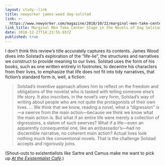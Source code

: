 ```yaml
---
layout: study--link
title: newyorker james-wood dag-solstad
link: >-
  https://www.newyorker.com/magazine/2018/10/22/marginal-men-take-center-stage-in-the-novels-of-dag-solstad
link_title: Marginal Men Take Center Stage in the Novels of Dag Solstad
date: 2018-12-27T14:23:55.657Z
published: true
---
```

I don’t think this review’s title accurately captures its contents. James Wood dives into Solstad’s exploration of the “life-lie”, the structures and narratives we construct to provide meaning to our lives. Solstad uses the form of his books, such as one written entirely in footnotes, to decentre his characters from their lives, to emphasize that life does not fit into tidy narratives, that fiction’s standard form is, well, a fiction:

> Solstad’s inventive approach allows him to reflect on the freedom and obligations of the novelist who is tasked with telling someone else’s life story. It also inscribes, in the novel’s very form, Solstad’s way of writing about people who are not quite the protagonists of their own lives. … We think that we know, reading a novel, what a “digression” is—a swerve from the main action—because we think we know what the main action is. But what if an entire life were merely a collection of digressions, a slalom of such swerves? What if a life—even an apparently consequential one, like an ambassador’s—had no discernible narrative, no coherent main action? Actual lives look nothing much like conventional novels. That is the challenge Solstad accepts and rigorously joins.

(Shout-outs to existentialists like Sartre and Camus make me want to pick up [_At the Existentialist Café_](https://www.goodreads.com/book/show/25658482-at-the-existentialist-caf).)
